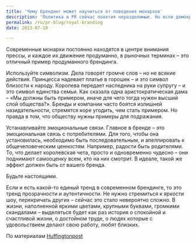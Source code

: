 ```yaml
---
title: 'Чему брендинг может научиться от поведения монархов'
description: 'Политика и PR сейчас понятия неразделимые. Но если демократиям пришлось учиться искусству налаживания общественных отношений «с нуля», то монархии всего мира имеют давнюю историю построения отношений с народом. И у них есть чему поучиться.'
permalink: /ru/pr-blog/royal-branding
date: 2013-07-10

---
```


Современные монархи постоянно находятся в центре внимания прессы, и каждое их движение продуманно, в рыночных терминах – это отличный пример продуманного брендинга.

Используйте символизм. Дела говорят громче слов – но не всякие действия. Принцесса надевает платье в горошек – и это символ близости к народу. Королева передает наследника на руки супругу – и это символ единства семьи. Как сказала одна аристократическая дама – «Мы должны быть примером, иначе для чего тогда нужен высший слой общества?». Бренды и компании часто боятся излишней назидательности, стремятся коре угодить, чем стать примером. Но правда в том, что обществу нужны примеры для подражания.

Устанавливайте эмоциональные связи. Главное в бренде – это эмоциональная связь с потребителями. Для того, чтобы она установилась, необходимо быть последовательным, и апеллировать к общечеловеческим ценностям. Например, радости быть родителями. То, что делает королевская чета, просто и одновременно чудесно – они поднимают самооценку всем, кто на них смотрит. В идеале, такой же эффект должен быть от вашего бренда.

Будьте настоящими.

Если и есть какой-то единый тренд в современном брендинге, то это тренд прозрачности и аутентичности. Не нужно стремиться к яркости шоу, перекричать других – сейчас это стало невероятно сложно. В жизни, наполненной яркими цветами, крупными буквами, громкими скандалами – выделяться будет как раз история о спокойной и счастливой жизни, о достойном труде, о людях которые с удовольствием делают свою работу, любят близких.

По материалам <a href="http://www.huffingtonpost.com/jim-joseph/branding-lessons-from-the_b_3667832.html">Huffingtonpost</s>

